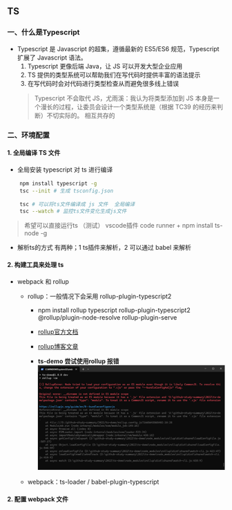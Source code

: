 ## TS

### 一、什么是Typescript

- Typescript 是 Javascript 的超集，遵循最新的 ES5/ES6 规范，Typescript 扩展了 Javascript 语法。
  1. Typescript 更像后端 Java，让 JS 可以开发大型企业应用
  2. TS 提供的类型系统可以帮助我们在写代码时提供丰富的语法提示
  3. 在写代码时会对代码进行类型检查从而避免很多线上错误
  > Typescript 不会取代 JS，尤雨溪：我认为将类型添加到 JS 本身是一个漫长的过程，让委员会设计一个类型系统是（根据 TC39 的经历来判断）不切实际的。
  相互共存的

### 二、环境配置

#### 1. 全局编译 TS 文件
  
- 全局安装 typescript 对 ts 进行编译

```sh
    npm install typescript -g
    tsc --init # 生成 tsconfig.json
```

```sh
    tsc # 可以将ts文件编译成 js 文件  全局编译
    tsc --watch # 监控ts文件变化生成js文件
```

> 希望可以直接运行ts （测试）
> vscode插件 code runner + npm install ts-node -g

- 解析ts的方式 有两种；1 ts插件来解析，2 可以通过 babel 来解析

#### 2. 构建工具来处理 ts

- webpack 和 rollup
  - rollup：一般情况下会采用 rollup-plugin-typescript2
    - npm install rollup typescript rollup-plugin-typescript2 @rollup/plugin-node-resolve rollup-plugin-serve
    - [rollup官方文档](https://www.rollupjs.com/#npm-packages)
    - [rollup博客文章](https://blog.csdn.net/yutao618/article/details/116272769)

    - **ts-demo 尝试使用rollup 报错**
      ![未解决](../../imgs/rollup%E6%8A%A5%E9%94%99.png)

  - webpack：ts-loader / babel-plugin-typescript

#### 2. 配置 webpack 文件

